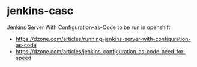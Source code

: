 # jenkins-casc
Jenkins Server With Configuration-as-Code to be run in openshift

* https://dzone.com/articles/running-jenkins-server-with-configuration-as-code
* https://dzone.com/articles/jenkins-configuration-as-code-need-for-speed 

